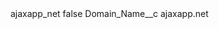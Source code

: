 <?xml version="1.0" encoding="UTF-8"?>
<CustomMetadata xmlns="http://soap.sforce.com/2006/04/metadata" xmlns:xsi="http://www.w3.org/2001/XMLSchema-instance" xmlns:xsd="http://www.w3.org/2001/XMLSchema">
    <label>ajaxapp_net</label>
    <protected>false</protected>
    <values>
        <field>Domain_Name__c</field>
        <value xsi:type="xsd:string">ajaxapp.net</value>
    </values>
</CustomMetadata>

